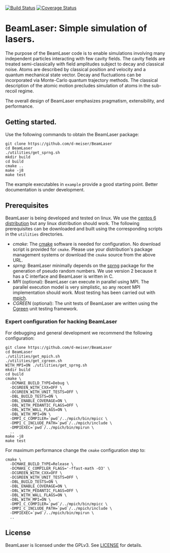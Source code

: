 [![Build Status](https://travis-ci.org/d-meiser/BeamLaser.svg?branch=master)](https://travis-ci.org/d-meiser/BeamLaser)
[![Coverage Status](https://coveralls.io/repos/d-meiser/BeamLaser/badge.svg?branch=master&service=github)](https://coveralls.io/github/d-meiser/BeamLaser?branch=master)


# BeamLaser: Simple simulation of lasers.

The purpose of the BeamLaser code is to enable simulations
involving many independent particles interacting with few cavity
fields.  The cavity fields are treated semi-classically with
field amplitudes subject to decay and classical noise.  Atoms are
described by classical position and velocity and a quantum
mechanical state vector.  Decay and fluctuations can be
incorporated via Monte-Carlo quantum trajectory methods.  The
classical description of the atomic motion precludes simulation
of atoms in the sub-recoil regime.

The overall design of BeamLaser emphasizes pragmatism,
extensibility, and performance.


## Getting started.

Use the following commands to obtain the BeamLaser package:

```
git clone https://github.com/d-meiser/BeamLaser
cd BeamLaser
./utilities/get_sprng.sh
mkdir build
cd build
cmake ..
make -j8
make test
```

The example executables in `example` provide a good starting
point.  Better documentation is under development.


## Prerequisites

BeamLaser is being developed and tested on linux.  We use the
[centos 6 distribution](https://www.centos.org/) but any linux
distribution should work.  The following prerequisites can be
downloaded and built using the corresponding scripts in the
`utilities` directories.

- _cmake_: The [cmake](https://cmake.org/) software is needed for
  configuration.  No download script is provided for `cmake`.
  Please use your distribution's package management systems or
  download the `cmake` source from the above URL.
- _sprng_: BeamLaser minimally depends on the
  [sprng](http://www.sprng.org/Version2.0/index.html) package for
  the generation of pseudo random numbers.  We use version 2
  because it has a C interface and BeamLaser is written in C.
- _MPI_ (optional): BeamLaser can execute in parallel using MPI.
  The parallel execution model is very simplistic, so any recent
  MPI implementation should work.  Most testing has been carried
  out with [mpich](https://www.mpich.org/).
- _CGREEN_ (optional): The unit tests of BeamLaser are written
  using the [Cgreen](https://github.com/cgreen-devs/cgreen) unit
  testing framework.


### Expert configuration for hacking BeamLaser

For debugging and general development we recommend the following
configuration:

```
git clone https://github.com/d-meiser/BeamLaser
cd BeamLaser
./utilities/get_mpich.sh
./utilities/get_cgreen.sh
WITH_MPI=ON ./utilities/get_sprng.sh
mkdir build
cd build
cmake \
  -DCMAKE_BUILD_TYPE=Debug \
  -DCGREEN_WITH_CXX=OFF \
  -DCGREEN_WITH_UNIT_TESTS=OFF \
  -DBL_BUILD_TESTS=ON \
  -DBL_ENABLE_COVERAGE=ON \
  -DBL_WITH_PEDANTIC_FLAGS=OFF \
  -DBL_WITH_WALL_FLAGS=ON \
  -DBL_WITH_MPI=ON \
  -DMPI_C_COMPILER=`pwd`/../mpich/bin/mpicc \
  -DMPI_C_INCLUDE_PATH=`pwd`/../mpich/include \
  -DMPIEXEC=`pwd`/../mpich/bin/mpirun \
  ..
make -j8
make test
```

For maximum performance change the `cmake` configuration step to:
```
cmake \
  -DCMAKE_BUILD_TYPE=Release \
  -DCMAKE_C_COMPILER_FLAGS='-ffast-math -O3' \
  -DCGREEN_WITH_CXX=OFF \
  -DCGREEN_WITH_UNIT_TESTS=OFF \
  -DBL_BUILD_TESTS=ON \
  -DBL_ENABLE_COVERAGE=ON \
  -DBL_WITH_PEDANTIC_FLAGS=OFF \
  -DBL_WITH_WALL_FLAGS=ON \
  -DBL_WITH_MPI=ON \
  -DMPI_C_COMPILER=`pwd`/../mpich/bin/mpicc \
  -DMPI_C_INCLUDE_PATH=`pwd`/../mpich/include \
  -DMPIEXEC=`pwd`/../mpich/bin/mpirun \
  ..
```

## License

BeamLaser is licensed under the GPLv3.  See [LICENSE](./LICENSE)
for details.
